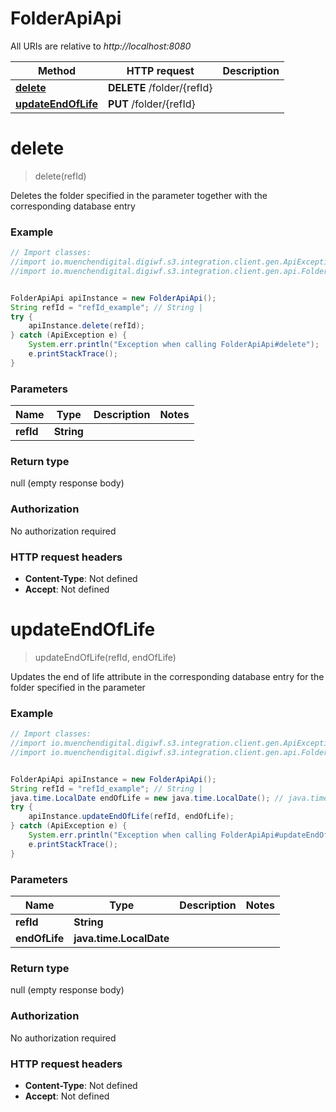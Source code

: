 # FolderApiApi

All URIs are relative to *http://localhost:8080*

Method | HTTP request | Description
------------- | ------------- | -------------
[**delete**](FolderApiApi.md#delete) | **DELETE** /folder/{refId} | 
[**updateEndOfLife**](FolderApiApi.md#updateEndOfLife) | **PUT** /folder/{refId} | 

<a name="delete"></a>
# **delete**
> delete(refId)



Deletes the folder specified in the parameter together with the corresponding database entry

### Example
```java
// Import classes:
//import io.muenchendigital.digiwf.s3.integration.client.gen.ApiException;
//import io.muenchendigital.digiwf.s3.integration.client.gen.api.FolderApiApi;


FolderApiApi apiInstance = new FolderApiApi();
String refId = "refId_example"; // String | 
try {
    apiInstance.delete(refId);
} catch (ApiException e) {
    System.err.println("Exception when calling FolderApiApi#delete");
    e.printStackTrace();
}
```

### Parameters

Name | Type | Description  | Notes
------------- | ------------- | ------------- | -------------
 **refId** | **String**|  |

### Return type

null (empty response body)

### Authorization

No authorization required

### HTTP request headers

 - **Content-Type**: Not defined
 - **Accept**: Not defined

<a name="updateEndOfLife"></a>
# **updateEndOfLife**
> updateEndOfLife(refId, endOfLife)



Updates the end of life attribute in the corresponding database entry for the folder specified in the parameter

### Example
```java
// Import classes:
//import io.muenchendigital.digiwf.s3.integration.client.gen.ApiException;
//import io.muenchendigital.digiwf.s3.integration.client.gen.api.FolderApiApi;


FolderApiApi apiInstance = new FolderApiApi();
String refId = "refId_example"; // String | 
java.time.LocalDate endOfLife = new java.time.LocalDate(); // java.time.LocalDate | 
try {
    apiInstance.updateEndOfLife(refId, endOfLife);
} catch (ApiException e) {
    System.err.println("Exception when calling FolderApiApi#updateEndOfLife");
    e.printStackTrace();
}
```

### Parameters

Name | Type | Description  | Notes
------------- | ------------- | ------------- | -------------
 **refId** | **String**|  |
 **endOfLife** | **java.time.LocalDate**|  |

### Return type

null (empty response body)

### Authorization

No authorization required

### HTTP request headers

 - **Content-Type**: Not defined
 - **Accept**: Not defined

